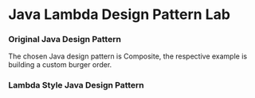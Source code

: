 # Java Lambda Design Pattern Lab

### Original Java Design Pattern

The chosen Java design pattern is Composite, the respective example is building a custom burger order.

### Lambda Style Java Design Pattern
